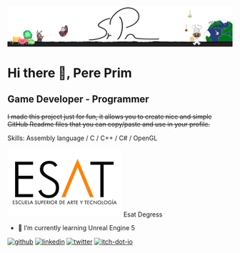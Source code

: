 ![Game Developer - Programmer](https://github.com/PrimCarol/PrimCarol/blob/main/Fondo_Perfil_2.png)

# Hi there 👋, Pere Prim
## Game Developer - Programmer

~~I made this project just for fun, it allows you to create nice and simple GitHub Readme files that you can copy/paste and use in your profile.~~

Skills: Assembly language / C / C++ / C# / OpenGL

<img src= "https://github.com/PrimCarol/PrimCarol/blob/main/Logo-Esat.png" width="256" />
Esat Degress 

- 🌱 I’m currently learning Unreal Engine 5 


[<img src='https://cdn.jsdelivr.net/npm/simple-icons@3.0.1/icons/github.svg' alt='github' height='40'>](https://github.com/PrimCarol)  [<img src='https://cdn.jsdelivr.net/npm/simple-icons@3.0.1/icons/linkedin.svg' alt='linkedin' height='40'>](https://www.linkedin.com/in/pere-prim-b11957171//)  [<img src='https://cdn.jsdelivr.net/npm/simple-icons@3.0.1/icons/twitter.svg' alt='twitter' height='40'>](https://twitter.com/prm_sr)  [<img src='https://cdn.jsdelivr.net/npm/simple-icons@3.0.1/icons/itch-dot-io.svg' alt='itch-dot-io' height='40'>](https://srprm.itch.io/)  
